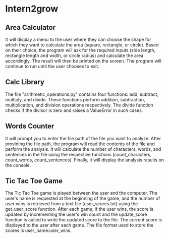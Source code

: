 # Intern2grow

## Area Calculator
It will display a menu to the user where they can choose the shape for which they want to calculate the area (square, rectangle, or circle). Based on their choice, the program will ask for the required inputs (side length, rectangle length and width, or circle radius) and calculate the area accordingly. The result will then be printed on the screen. The program will continue to run until the user chooses to exit.

## Calc Library
The file "arithmetic_operations.py" contains four functions: add, subtract, multiply, and divide. These functions perform addition, subtraction, multiplication, and division operations respectively. The divide function checks if the divisor is zero and raises a ValueError in such cases.

## Words Counter
It will prompt you to enter the file path of the file you want to analyze. After providing the file path, the program will read the contents of the file and perform the analysis. It will calculate the number of characters, words, and sentences in the file using the respective functions (count_characters, count_words, count_sentences). Finally, it will display the analysis results on the console.

## Tic Tac Toe Game
The Tic Tac Toe game is played between the user and the computer. The user's name is requested at the beginning of the game, and the number of user wins is retrieved from a text file (user_scores.txt) using the get_user_score function. After each game, if the user wins, the score is updated by incrementing the user's win count and the update_score function is called to write the updated score to the file. The current score is displayed to the user after each game. The file format used to store the scores is user_name:user_wins.
